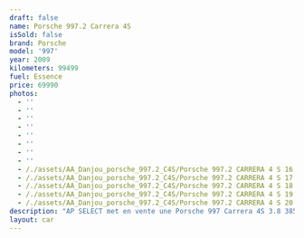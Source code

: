 ```yaml
---
draft: false
name: Porsche 997.2 Carrera 4S
isSold: false
brand: Porsche
model: '997'
year: 2009
kilometers: 99499
fuel: Essence
price: 69990
photos:
  - ''
  - ''
  - ''
  - ''
  - ''
  - ''
  - ''
  - ''
  - /./assets/AA_Danjou_porsche_997.2_C4S/Porsche 997.2 CARRERA 4 S 16.jpg
  - /./assets/AA_Danjou_porsche_997.2_C4S/Porsche 997.2 CARRERA 4 S 17.jpg
  - /./assets/AA_Danjou_porsche_997.2_C4S/Porsche 997.2 CARRERA 4 S 18.jpg
  - /./assets/AA_Danjou_porsche_997.2_C4S/Porsche 997.2 CARRERA 4 S 19.jpg
  - /./assets/AA_Danjou_porsche_997.2_C4S/Porsche 997.2 CARRERA 4 S 20.jpg
description: "AP SELECT met en vente une Porsche 997 Carrera 4S 3.8 385cv PDK phase 2.\nModèle du 04/2009 avec 99500km.\n\nCouleur Noir metallic, intérieur cuir entendu Cocoa et surpiqûres grise.\n\nCarte grise française \U0001F1EB\U0001F1F7\n\nLe véhicule est en parfait état avec carnet complet et historique suivi.\n\nLes pneus et freins sont récents, aucun frais a prévoir.\n\nDernière révision au 01/2024 à 98000km.\n\nÉquipements et options :\n- Boîte PDK\n- Freinage sport étriers rouge\n- Pack Chrono plus\n- Suspensions PASM+\n- Jantes 19\" sport design\n- Intérieur Cuir entendu\n- Sièges Sport +\n- Pack intérieur Alcantara\n- Phares PDLS +\n- Phares Xénon +\n- Projecteurs de jour à LED\n- Fond de compteur blanc\n- Régulateur de vitesse\n- Aide au stationnement AR\n- Affichage multifonctions plus\n- Climatisation\n- Éclairage et essuie-glaces automatique\n- Rétroviseurs électriques et chauffants\n- Rétroviseurs int / ext Electrochrome\n- Éclairage d’ambiance\n\nDisponible et visible sur RDV pour acheteur sérieux.\n\nPossibilité d'une garantie 3, 6 ou 12 mois en supplément.\n\nRéalisation des démarches d'immatriculation.\n\nAP SELECT c'est des solutions de courtage et conciergerie sur mesure pour profiter librement de sa passion et de son patrimoine.\n\nPrenez le volant, AP SELECT s'occupe du reste."
layout: car
---
```


